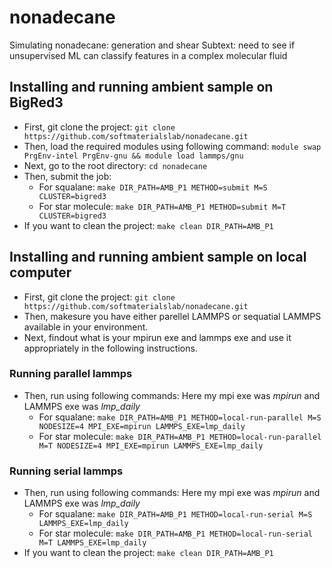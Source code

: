 # nonadecane
Simulating nonadecane: generation and shear
Subtext: need to see if unsupervised ML can classify features in a complex molecular fluid

## Installing and running ambient sample on BigRed3
* First, git clone the project:
```git clone https://github.com/softmaterialslab/nonadecane.git```
* Then, load the required modules using following command:
```module swap PrgEnv-intel PrgEnv-gnu && module load lammps/gnu```
* Next, go to the root directory:
 ```cd nonadecane```
* Then, submit the job:
    * For squalane: ```make DIR_PATH=AMB_P1 METHOD=submit M=S CLUSTER=bigred3```
    * For star molecule:  ```make DIR_PATH=AMB_P1 METHOD=submit M=T CLUSTER=bigred3```
* If you want to clean the project:
 ```make clean DIR_PATH=AMB_P1```

## Installing and running ambient sample on local computer
* First, git clone the project:
```git clone https://github.com/softmaterialslab/nonadecane.git```
* Then, makesure you have either parellel LAMMPS or sequatial LAMMPS available in your environment.
* Next, findout what is your mpirun exe and lammps exe and use it appropriately in the following instructions.
### Running parallel lammps
* Then, run using following commands: Here my mpi exe was *mpirun* and LAMMPS exe was *lmp_daily*
    * For squalane:  ```make DIR_PATH=AMB_P1 METHOD=local-run-parallel M=S NODESIZE=4 MPI_EXE=mpirun LAMMPS_EXE=lmp_daily```
    * For star molecule: ```make DIR_PATH=AMB_P1 METHOD=local-run-parallel M=T NODESIZE=4 MPI_EXE=mpirun LAMMPS_EXE=lmp_daily```
### Running serial lammps
* Then, run using following commands: Here my mpi exe was *mpirun* and LAMMPS exe was *lmp_daily*
    * For squalane:  ```make DIR_PATH=AMB_P1 METHOD=local-run-serial M=S LAMMPS_EXE=lmp_daily```
    * For star molecule: ```make DIR_PATH=AMB_P1 METHOD=local-run-serial M=T LAMMPS_EXE=lmp_daily```
* If you want to clean the project:
 ```make clean DIR_PATH=AMB_P1```

